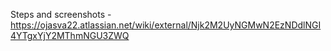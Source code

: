 Steps and screenshots - https://ojasva22.atlassian.net/wiki/external/Njk2M2UyNGMwN2EzNDdlNGI4YTgxYjY2MThmNGU3ZWQ
